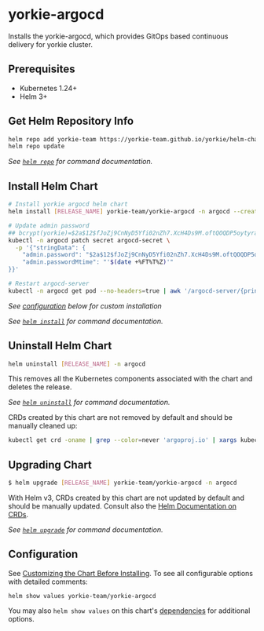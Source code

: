 # yorkie-argocd

Installs the yorkie-argocd, which provides GitOps based continuous delivery for yorkie cluster.

## Prerequisites

- Kubernetes 1.24+
- Helm 3+

## Get Helm Repository Info

```bash
helm repo add yorkie-team https://yorkie-team.github.io/yorkie/helm-charts
helm repo update
```

_See [`helm repo`](https://helm.sh/docs/helm/helm_repo/) for command documentation._

## Install Helm Chart

```bash
# Install yorkie argocd helm chart
helm install [RELEASE_NAME] yorkie-team/yorkie-argocd -n argocd --create-namespace

# Update admin password
## bcrypt(yorkie)=$2a$12$fJoZj9CnNyD5Yfi02nZh7.XcH4Ds9M.oftQOQDP5oytyra9cP6Dny
kubectl -n argocd patch secret argocd-secret \
  -p '{"stringData": {
    "admin.password": "$2a$12$fJoZj9CnNyD5Yfi02nZh7.XcH4Ds9M.oftQOQDP5oytyra9cP6Dny",
    "admin.passwordMtime": "'$(date +%FT%T%Z)'"
}}'

# Restart argocd-server
kubectl -n argocd get pod --no-headers=true | awk '/argocd-server/{print $1}'| xargs kubectl delete -n argocd pod
```

_See [configuration](#configuration) below for custom installation_

_See [`helm install`](https://helm.sh/docs/helm/helm_install/) for command documentation._

## Uninstall Helm Chart

```bash
helm uninstall [RELEASE_NAME] -n argocd
```

This removes all the Kubernetes components associated with the chart and deletes the release.

_See [`helm uninstall`](https://helm.sh/docs/helm/helm_uninstall/) for command documentation._

CRDs created by this chart are not removed by default and should be manually cleaned up:

```bash
kubectl get crd -oname | grep --color=never 'argoproj.io' | xargs kubectl delete
```

## Upgrading Chart

```bash
$ helm upgrade [RELEASE_NAME] yorkie-team/yorkie-argocd -n argocd
```

With Helm v3, CRDs created by this chart are not updated by default and should be manually updated.
Consult also the [Helm Documentation on CRDs](https://helm.sh/docs/chart_best_practices/custom_resource_definitions).

_See [`helm upgrade`](https://helm.sh/docs/helm/helm_upgrade/) for command documentation._

## Configuration

See [Customizing the Chart Before Installing](https://helm.sh/docs/intro/using_helm/#customizing-the-chart-before-installing). To see all configurable options with detailed comments:

```console
helm show values yorkie-team/yorkie-argocd
```

You may also `helm show values` on this chart's [dependencies](#dependencies) for additional options.
